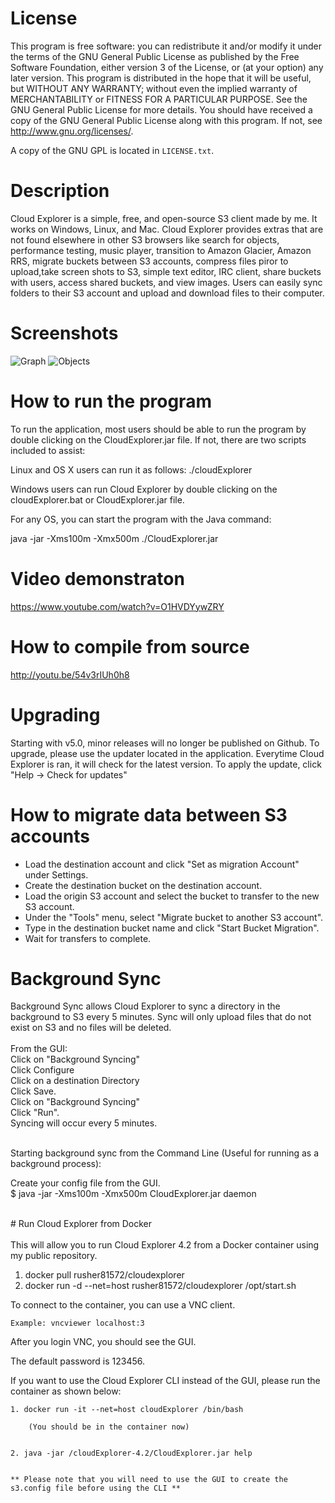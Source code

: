 # License
This program is free software: you can redistribute it and/or modify it under the terms of the GNU General Public License as published by the Free Software Foundation, either version 3 of the License, or (at your option) any later version. This program is distributed in the hope that it will be useful, but WITHOUT ANY WARRANTY; without even the implied warranty of MERCHANTABILITY or FITNESS FOR A PARTICULAR PURPOSE. See the GNU General Public License for more details. You should have received a copy of the GNU General Public License along with this program. If not, see <http://www.gnu.org/licenses/>.

A copy of the GNU GPL is located in `LICENSE.txt`.

# Description 
Cloud Explorer is a simple, free, and open-source S3 client made by me. It works on Windows, Linux, and Mac. Cloud Explorer provides extras that are not found elsewhere in other S3 browsers like search for objects, performance testing, music player, transition to Amazon Glacier, Amazon RRS, migrate buckets between S3 accounts, compress files piror to upload,take screen shots to S3, simple text editor, IRC client, share buckets with users, access shared buckets, and view images. Users can easily sync folders to their S3 account and upload and download files to their computer.

# Screenshots 

![Graph](https://www.linux-toys.com/performance5.png)
![Objects](https://www.linux-toys.com/objects5.png)

# How to run the program

To run the application, most users should be able to run the program by double clicking on the CloudExplorer.jar file. If not, there are two scripts included to assist:

Linux and OS X users can run it as follows:
./cloudExplorer

Windows users can run Cloud Explorer by double clicking on the cloudExplorer.bat or CloudExplorer.jar file.

For any OS, you can start the program with the Java command:

java -jar -Xms100m -Xmx500m ./CloudExplorer.jar

# Video demonstraton

https://www.youtube.com/watch?v=O1HVDYywZRY

# How to compile from source

http://youtu.be/54v3rIUh0h8

# Upgrading

Starting with v5.0, minor releases will no longer be published on Github. To upgrade, please use the updater located in the application. Everytime Cloud Explorer is ran, it will check for the latest version. To apply the update, click "Help -> Check for updates"


# How to migrate data between S3 accounts

* Load the destination account and click "Set as migration Account" under Settings.
* Create the destination bucket on the destination account.
* Load the origin S3 account and select the bucket to transfer to the new S3 account.
* Under the "Tools" menu, select "Migrate bucket to another S3 account".
* Type in the destination bucket name and click "Start Bucket Migration".
* Wait for transfers to complete.


# Background Sync

Background Sync allows Cloud Explorer to sync a directory in the background to S3 every 5 minutes. Sync will only upload files that do not exist on S3 and no files will be deleted. 
<br>
<br>
From the GUI: 
<br>
	Click on "Background Syncing"
<br>
	Click Configure
<br>
	Click on a destination Directory
<br>
	Click Save.
<br>
	Click on "Background Syncing"
<br>
	Click "Run".
<br>
	Syncing will occur every 5 minutes.

<br>
Starting background sync from the Command Line (Useful for running as a background process):

Create your config file from the GUI.
<br>
	$ java -jar -Xms100m -Xmx500m CloudExplorer.jar daemon

<br>
# Run Cloud Explorer from Docker
<br>
<br>
This will allow you to run Cloud Explorer 4.2 from a Docker container using my public repository.

1. docker pull rusher81572/cloudexplorer
2. docker run -d --net=host rusher81572/cloudexplorer /opt/start.sh

To connect to the container, you can use a VNC client.

	Example: vncviewer localhost:3

After you login VNC, you should see the GUI.


The default password is 123456.


If you want to use the Cloud Explorer CLI instead of the GUI, please run the container as shown below:


	1. docker run -it --net=host cloudExplorer /bin/bash
	
		(You should be in the container now)


	2. java -jar /cloudExplorer-4.2/CloudExplorer.jar help


	** Please note that you will need to use the GUI to create the s3.config file before using the CLI **

	

<br>
